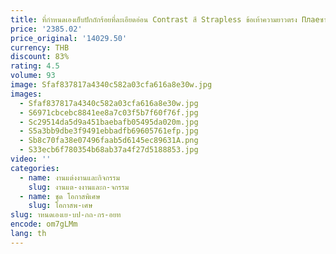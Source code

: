 ```yaml
---
title: ที่กําหนดเองเย็บปักถักร้อยที่ละเอียดอ่อน Contrast สี Strapless ข้อเท้าความยาวตรง Плаеซาตินผ้าคลุมไหล่ Vestidos De
price: '2385.02'
price_original: '14029.50'
currency: THB
discount: 83%
rating: 4.5
volume: 93
image: Sfaf837817a4340c582a03cfa616a8e30w.jpg
images:
  - Sfaf837817a4340c582a03cfa616a8e30w.jpg
  - S6971cbcebc8841ee8a7c03f5b7f60f76f.jpg
  - Sc29514da5d9a451baebafb05495da020m.jpg
  - S5a3bb9dbe3f9491ebbadfb69605761efp.jpg
  - Sb8c70fa38e07496faab5d6145ec89631A.png
  - S33ecb6f780354b68ab37a4f27d5188853.jpg
video: ''
categories:
  - name: งานแต่งงานและกิจกรรม
    slug: งานแต-งงานและก-จกรรม
  - name: ชุด โอกาสพิเศษ
    slug: โอกาสพ-เศษ
slug: าหนดเองเย-บป-กถ-กร-อยท
encode: om7gLMm
lang: th
---
```

  